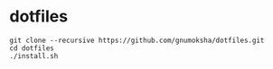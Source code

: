 dotfiles
=========

```
git clone --recursive https://github.com/gnumoksha/dotfiles.git
cd dotfiles
./install.sh
```

